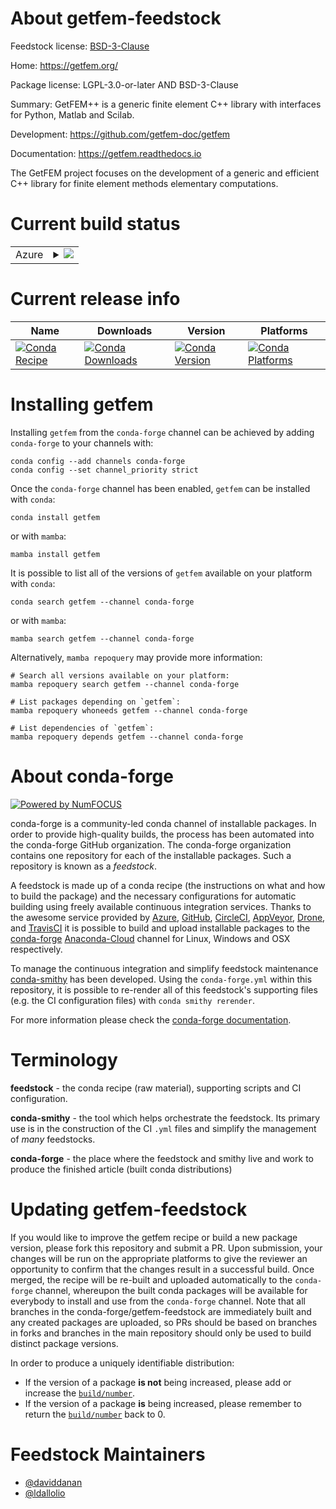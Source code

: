 About getfem-feedstock
======================

Feedstock license: [BSD-3-Clause](https://github.com/conda-forge/getfem-feedstock/blob/main/LICENSE.txt)

Home: https://getfem.org/

Package license: LGPL-3.0-or-later AND BSD-3-Clause

Summary: GetFEM++ is a generic finite element C++ library with interfaces for Python, Matlab and Scilab.

Development: https://github.com/getfem-doc/getfem

Documentation: https://getfem.readthedocs.io

The GetFEM project focuses on the development of a generic and efficient C++ library for finite element methods elementary computations.


Current build status
====================


<table>
    
  <tr>
    <td>Azure</td>
    <td>
      <details>
        <summary>
          <a href="https://dev.azure.com/conda-forge/feedstock-builds/_build/latest?definitionId=17198&branchName=main">
            <img src="https://dev.azure.com/conda-forge/feedstock-builds/_apis/build/status/getfem-feedstock?branchName=main">
          </a>
        </summary>
        <table>
          <thead><tr><th>Variant</th><th>Status</th></tr></thead>
          <tbody><tr>
              <td>linux_64_numpy1.22python3.10.____cpythonpython_implcpython</td>
              <td>
                <a href="https://dev.azure.com/conda-forge/feedstock-builds/_build/latest?definitionId=17198&branchName=main">
                  <img src="https://dev.azure.com/conda-forge/feedstock-builds/_apis/build/status/getfem-feedstock?branchName=main&jobName=linux&configuration=linux%20linux_64_numpy1.22python3.10.____cpythonpython_implcpython" alt="variant">
                </a>
              </td>
            </tr><tr>
              <td>linux_64_numpy1.22python3.8.____cpythonpython_implcpython</td>
              <td>
                <a href="https://dev.azure.com/conda-forge/feedstock-builds/_build/latest?definitionId=17198&branchName=main">
                  <img src="https://dev.azure.com/conda-forge/feedstock-builds/_apis/build/status/getfem-feedstock?branchName=main&jobName=linux&configuration=linux%20linux_64_numpy1.22python3.8.____cpythonpython_implcpython" alt="variant">
                </a>
              </td>
            </tr><tr>
              <td>linux_64_numpy1.22python3.9.____cpythonpython_implcpython</td>
              <td>
                <a href="https://dev.azure.com/conda-forge/feedstock-builds/_build/latest?definitionId=17198&branchName=main">
                  <img src="https://dev.azure.com/conda-forge/feedstock-builds/_apis/build/status/getfem-feedstock?branchName=main&jobName=linux&configuration=linux%20linux_64_numpy1.22python3.9.____cpythonpython_implcpython" alt="variant">
                </a>
              </td>
            </tr><tr>
              <td>linux_64_numpy1.23python3.11.____cpythonpython_implcpython</td>
              <td>
                <a href="https://dev.azure.com/conda-forge/feedstock-builds/_build/latest?definitionId=17198&branchName=main">
                  <img src="https://dev.azure.com/conda-forge/feedstock-builds/_apis/build/status/getfem-feedstock?branchName=main&jobName=linux&configuration=linux%20linux_64_numpy1.23python3.11.____cpythonpython_implcpython" alt="variant">
                </a>
              </td>
            </tr><tr>
              <td>linux_64_numpy1.26python3.12.____cpythonpython_implcpython</td>
              <td>
                <a href="https://dev.azure.com/conda-forge/feedstock-builds/_build/latest?definitionId=17198&branchName=main">
                  <img src="https://dev.azure.com/conda-forge/feedstock-builds/_apis/build/status/getfem-feedstock?branchName=main&jobName=linux&configuration=linux%20linux_64_numpy1.26python3.12.____cpythonpython_implcpython" alt="variant">
                </a>
              </td>
            </tr>
          </tbody>
        </table>
      </details>
    </td>
  </tr>
</table>

Current release info
====================

| Name | Downloads | Version | Platforms |
| --- | --- | --- | --- |
| [![Conda Recipe](https://img.shields.io/badge/recipe-getfem-green.svg)](https://anaconda.org/conda-forge/getfem) | [![Conda Downloads](https://img.shields.io/conda/dn/conda-forge/getfem.svg)](https://anaconda.org/conda-forge/getfem) | [![Conda Version](https://img.shields.io/conda/vn/conda-forge/getfem.svg)](https://anaconda.org/conda-forge/getfem) | [![Conda Platforms](https://img.shields.io/conda/pn/conda-forge/getfem.svg)](https://anaconda.org/conda-forge/getfem) |

Installing getfem
=================

Installing `getfem` from the `conda-forge` channel can be achieved by adding `conda-forge` to your channels with:

```
conda config --add channels conda-forge
conda config --set channel_priority strict
```

Once the `conda-forge` channel has been enabled, `getfem` can be installed with `conda`:

```
conda install getfem
```

or with `mamba`:

```
mamba install getfem
```

It is possible to list all of the versions of `getfem` available on your platform with `conda`:

```
conda search getfem --channel conda-forge
```

or with `mamba`:

```
mamba search getfem --channel conda-forge
```

Alternatively, `mamba repoquery` may provide more information:

```
# Search all versions available on your platform:
mamba repoquery search getfem --channel conda-forge

# List packages depending on `getfem`:
mamba repoquery whoneeds getfem --channel conda-forge

# List dependencies of `getfem`:
mamba repoquery depends getfem --channel conda-forge
```


About conda-forge
=================

[![Powered by
NumFOCUS](https://img.shields.io/badge/powered%20by-NumFOCUS-orange.svg?style=flat&colorA=E1523D&colorB=007D8A)](https://numfocus.org)

conda-forge is a community-led conda channel of installable packages.
In order to provide high-quality builds, the process has been automated into the
conda-forge GitHub organization. The conda-forge organization contains one repository
for each of the installable packages. Such a repository is known as a *feedstock*.

A feedstock is made up of a conda recipe (the instructions on what and how to build
the package) and the necessary configurations for automatic building using freely
available continuous integration services. Thanks to the awesome service provided by
[Azure](https://azure.microsoft.com/en-us/services/devops/), [GitHub](https://github.com/),
[CircleCI](https://circleci.com/), [AppVeyor](https://www.appveyor.com/),
[Drone](https://cloud.drone.io/welcome), and [TravisCI](https://travis-ci.com/)
it is possible to build and upload installable packages to the
[conda-forge](https://anaconda.org/conda-forge) [Anaconda-Cloud](https://anaconda.org/)
channel for Linux, Windows and OSX respectively.

To manage the continuous integration and simplify feedstock maintenance
[conda-smithy](https://github.com/conda-forge/conda-smithy) has been developed.
Using the ``conda-forge.yml`` within this repository, it is possible to re-render all of
this feedstock's supporting files (e.g. the CI configuration files) with ``conda smithy rerender``.

For more information please check the [conda-forge documentation](https://conda-forge.org/docs/).

Terminology
===========

**feedstock** - the conda recipe (raw material), supporting scripts and CI configuration.

**conda-smithy** - the tool which helps orchestrate the feedstock.
                   Its primary use is in the construction of the CI ``.yml`` files
                   and simplify the management of *many* feedstocks.

**conda-forge** - the place where the feedstock and smithy live and work to
                  produce the finished article (built conda distributions)


Updating getfem-feedstock
=========================

If you would like to improve the getfem recipe or build a new
package version, please fork this repository and submit a PR. Upon submission,
your changes will be run on the appropriate platforms to give the reviewer an
opportunity to confirm that the changes result in a successful build. Once
merged, the recipe will be re-built and uploaded automatically to the
`conda-forge` channel, whereupon the built conda packages will be available for
everybody to install and use from the `conda-forge` channel.
Note that all branches in the conda-forge/getfem-feedstock are
immediately built and any created packages are uploaded, so PRs should be based
on branches in forks and branches in the main repository should only be used to
build distinct package versions.

In order to produce a uniquely identifiable distribution:
 * If the version of a package **is not** being increased, please add or increase
   the [``build/number``](https://docs.conda.io/projects/conda-build/en/latest/resources/define-metadata.html#build-number-and-string).
 * If the version of a package **is** being increased, please remember to return
   the [``build/number``](https://docs.conda.io/projects/conda-build/en/latest/resources/define-metadata.html#build-number-and-string)
   back to 0.

Feedstock Maintainers
=====================

* [@daviddanan](https://github.com/daviddanan/)
* [@ldallolio](https://github.com/ldallolio/)

